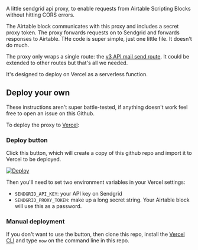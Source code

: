 A little sendgrid api proxy, to enable requests from Airtable Scripting
Blocks without hitting CORS errors.

The Airtable block communicates with this proxy and includes a secret proxy token.
The proxy forwards requests on to Sendgrid and forwards responses to Airtable.
THe code is super simple, just one little file. It doesn't do much.

The proxy only wraps a single route: the [v3 API mail send route](https://sendgrid.com/docs/API_Reference/Web_API_v3/Mail/index.html). It could be extended to other routes but that's all we needed.

It's designed to deploy on Vercel as a serverless function.

## Deploy your own

These instructions aren't super battle-tested, if anything doesn't work
feel free to open an issue on this Github.

To deploy the proxy to [Vercel](https://vercel.com/):

### Deploy button

Click this button, which will create a copy of this github repo and import it
to Vercel to be deployed.

<a href="https://vercel.com/import/project?template=https://github.com/geoffreylitt/nex-sendgrid-proxy" >
  <img src="https://vercel.com/button" alt="Deploy" />
</a>

Then you'll need to set two environment variables in your Vercel settings:

* `SENDGRID_API_KEY`: your API key on Sendgrid
* `SENDGRID_PROXY_TOKEN`: make up a long secret string. Your Airtable block will use this as a password.

### Manual deployment

If you don't want to use the button, then clone this repo,
install the [Vercel CLI](https://vercel.com/download) and
type `now` on the command line in this repo.
